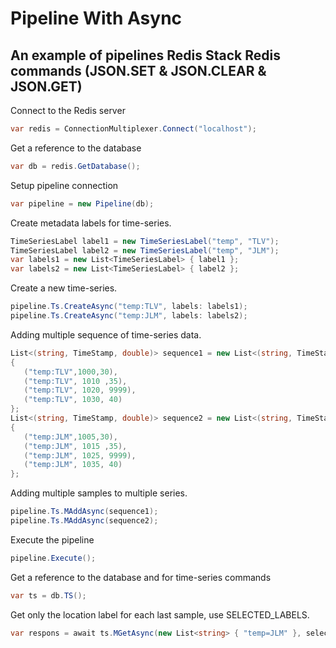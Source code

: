 # Pipeline With Async
## An example of pipelines Redis Stack Redis commands (JSON.SET & JSON.CLEAR & JSON.GET)

Connect to the Redis server
```csharp
var redis = ConnectionMultiplexer.Connect("localhost");
```

Get a reference to the database
```csharp
var db = redis.GetDatabase();
```

Setup pipeline connection
```csharp
var pipeline = new Pipeline(db);
```

Create metadata labels for time-series.
```csharp
TimeSeriesLabel label1 = new TimeSeriesLabel("temp", "TLV");
TimeSeriesLabel label2 = new TimeSeriesLabel("temp", "JLM");
var labels1 = new List<TimeSeriesLabel> { label1 };
var labels2 = new List<TimeSeriesLabel> { label2 };
```

Create a new time-series.
```csharp
pipeline.Ts.CreateAsync("temp:TLV", labels: labels1);
pipeline.Ts.CreateAsync("temp:JLM", labels: labels2);
```

Adding multiple sequence of time-series data.
```csharp
List<(string, TimeStamp, double)> sequence1 = new List<(string, TimeStamp, double)>()
{
   ("temp:TLV",1000,30),
   ("temp:TLV", 1010 ,35),
   ("temp:TLV", 1020, 9999),
   ("temp:TLV", 1030, 40)
};
List<(string, TimeStamp, double)> sequence2 = new List<(string, TimeStamp, double)>()
{
   ("temp:JLM",1005,30),
   ("temp:JLM", 1015 ,35),
   ("temp:JLM", 1025, 9999),
   ("temp:JLM", 1035, 40)
};
```
Adding multiple samples to multiple series.
```csharp
pipeline.Ts.MAddAsync(sequence1);
pipeline.Ts.MAddAsync(sequence2);
```

Execute the pipeline
```csharp
pipeline.Execute();
```

Get a reference to the database and for time-series commands
```csharp
var ts = db.TS();
```

Get only the location label for each last sample, use SELECTED_LABELS.
```csharp
var respons = await ts.MGetAsync(new List<string> { "temp=JLM" }, selectedLabels: new List<string> { "location" });
```